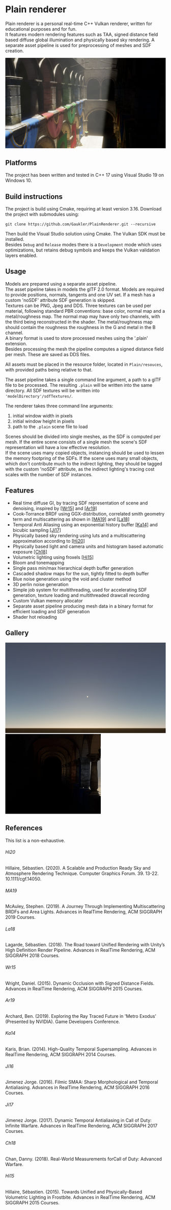 # Plain renderer

Plain renderer is a personal real-time C++ Vulkan renderer, written for educational purposes and for fun.  
It features modern rendering features such as TAA, signed distance field based diffuse global illumination and physically based sky rendering. 
A separate asset pipeline is used for preprocessing of meshes and SDF creation.

![Sponza screenshot](https://raw.githubusercontent.com/Gaukler/gaukler.github.io/gh-pages/docs/images/Plain/sponza01.png)

## Platforms

The project has been written and tested in C++ 17 using Visual Studio 19 on Windows 10.

## Build instructions

The project is build using Cmake, requiring at least version 3.16. 
Download the project with submodules using: 
```
git clone https://github.com/Gaukler/PlainRenderer.git --recursive
```
Then build the Visual Studio solution using Cmake. The Vulkan SDK must be installed.  
Besides ```Debug``` and ```Release``` modes there is a ```Development``` mode which uses optimizations, but retains debug symbols and keeps the Vulkan validation layers enabled.

## Usage

Models are prepared using a separate asset pipeline.  
The asset pipeline takes in models the glTF 2.0 format. Models are required to provide positions, normals, tangents and one UV set. If a mesh has a custom 'noSDF' attribute SDF generation is skipped.   
Textures can be PNG, Jpeg and DDS. Three textures can be used per material, following standard PBR conventions: base color, normal map and a metal/roughness map. The normal map may have only two channels, with the third being reconstructed in the shader. The metal/roughness map should contain the roughness the roughness in the G and metal in the B channel.  
A binary format is used to store processed meshes using the '.plain' extension.  
Besides processing the mesh the pipeline computes a signed distance field per mesh. These are saved as DDS files.  

All assets must be placed in the resource folder, located in ```Plain/resouces```, with provided paths being relative to that.

The asset pipeline takes a single command line argument, a path to a glTF file to be processed. The resulting ```.plain``` will be written into the same directory. All SDF textures will be written into ```'modelDirectory'/sdfTextures/```.  

The renderer takes three command line arguments:
 1. initial window width in pixels
 2. initial window height in pixels
 3. path to the ```.plain``` scene file to load 

Scenes should be divided into single meshes, as the SDF is computed per mesh. If the entire scene consists of a single mesh the scene's SDF representation will have a low effective resolution.  
If the scene uses many copied objects, instancing should be used to lessen the memory footpring of the SDFs. If the scene uses many small objects, which don't contribute much to the indirect lighting, they should be tagged with the custom 'noSDF' attribute, as the indirect lighting's tracing cost scales with the number of SDF instances.

## Features

* Real time diffuse GI, by tracing SDF representation of scene and denoising, inspired by [[Wr15]](#wr15) and [[Ar19]](#ar19)
* Cook-Torrance BRDF using GGX-distribution, correlated smith geometry term and multiscattering as shown in [[MA19]](#ma19) and [[La18]](#la18) 
* Temporal Anti Aliasing using an exponential history buffer [[Ka14]](#ka14) and bicubic sampling [[Ji17]](#ji17)
* Physically based sky rendering using luts and a multiscattering approximation according to [[Hi20]](#hi20)
* Physically based light and camera units and histogram based automatic exposure [[Ch18]](#ch18)
* Volumetric lighting using froxels [[Hi15]](hi15)
* Bloom and tonemapping
* Single pass min/max hierarchical depth buffer generation
* Cascaded shadow maps for the sun, tightly fitted to depth buffer
* Blue noise generation using the void and cluster method
* 3D perlin noise generation
* Simple job system for multithreading, used for accelerating SDF generation, texture loading and multithreaded drawcall recording
* Custom Vulkan memory allocator
* Separate asset pipeline producing mesh data in a binary format for efficient loading and SDF generation 
* Shader hot reloading

## Gallery

![Sky screenshot](https://raw.githubusercontent.com/Gaukler/gaukler.github.io/gh-pages/docs/images/Plain/sky.png)
![Indirect lighting gif](https://raw.githubusercontent.com/Gaukler/gaukler.github.io/gh-pages/docs/images/Plain/indirectLighting.gif)

## References

This list is a non-exhaustive. 

###### Hi20 
Hillaire, Sébastien. (2020). A Scalable and Production Ready Sky and Atmosphere Rendering Technique. Computer Graphics Forum. 39. 13-22. 10.1111/cgf.14050. 

###### MA19 
McAuley, Stephen. (2019). A Journey Through Implementing Multiscattering BRDFs and Area Lights. Advances in RealTime Rendering, ACM SIGGRAPH 2019 Courses.  

###### La18
Lagarde, Sébastien. (2018). The Road toward Unified Rendering with Unity’s High Definition Render Pipeline. Advances in RealTime Rendering, ACM SIGGRAPH 2018 Courses.  
 
###### Wr15
Wright, Daniel. (2015). Dynamic Occlusion with Signed Distance Fields. Advances in RealTime Rendering, ACM SIGGRAPH 2015 Courses.  
 
###### Ar19
Archard, Ben. (2019). Exploring the Ray Traced Future in 'Metro Exodus' (Presented by NVIDIA). Game Developers Conference.
 
###### Ka14
Karis, Brian. (2014). High-Quality Temporal Supersampling. Advances in RealTime Rendering, ACM SIGGRAPH 2014 Courses.  
 
###### Ji16
Jimenez Jorge. (2016). Filmic SMAA: Sharp Morphological and Temporal Antialiasing. Advances in RealTime Rendering, ACM SIGGRAPH 2016 Courses.  

###### Ji17
Jimenez Jorge. (2017). Dynamic Temporal Antialiasing in Call of Duty: Infinite Warfare. Advances in RealTime Rendering, ACM SIGGRAPH 2017 Courses.  
 
###### Ch18
Chan, Danny. (2018). Real-World Measurements forCall of Duty: Advanced Warfare. 

###### Hi15
Hillaire, Sébastien. (2015). Towards Unified and Physically-Based Volumetric Lighting in Frostbite. Advances in RealTime Rendering, ACM SIGGRAPH 2015 Courses.  
